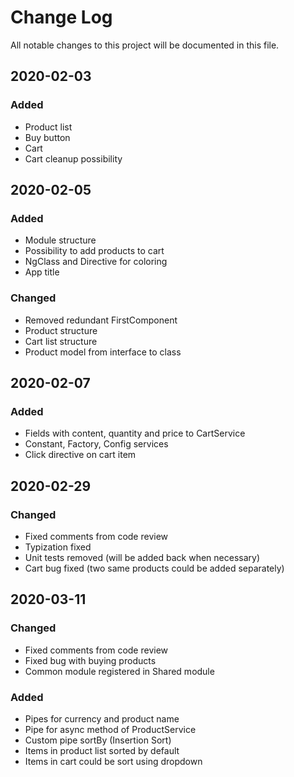 # Change Log
All notable changes to this project will be documented in this file.

## 2020-02-03
### Added
- Product list
- Buy button
- Cart
- Cart cleanup possibility

## 2020-02-05
### Added
- Module structure
- Possibility to add products to cart
- NgClass and Directive for coloring
- App title

### Changed
- Removed redundant FirstComponent
- Product structure
- Cart list structure
- Product model from interface to class

## 2020-02-07
### Added
- Fields with content, quantity and price to CartService
- Constant, Factory, Config services
- Click directive on cart item

## 2020-02-29
### Changed
- Fixed comments from code review
- Typization fixed
- Unit tests removed (will be added back when necessary)
- Cart bug fixed (two same products could be added separately)

## 2020-03-11
### Changed
- Fixed comments from code review
- Fixed bug with buying products
- Common module registered in Shared module

### Added
- Pipes for currency and product name
- Pipe for async method of ProductService
- Custom pipe sortBy (Insertion Sort)
- Items in product list sorted by default
- Items in cart could be sort using dropdown

